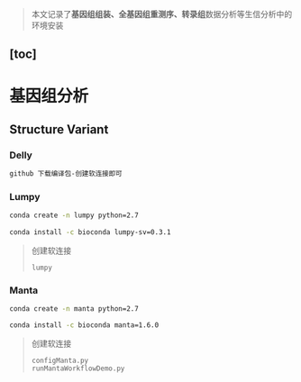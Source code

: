 > 本文记录了**基因组组装、全基因组重测序、转录组**数据分析等生信分析中的环境安装

[toc]
---

# 基因组分析

## Structure Variant

### Delly

```bash
github 下载编译包-创建软连接即可
```

### Lumpy

```bash
conda create -n lumpy python=2.7 
 
conda install -c bioconda lumpy-sv=0.3.1
```

> 创建软连接
> ```
> lumpy
> ```

### Manta

```bash
conda create -n manta python=2.7

conda install -c bioconda manta=1.6.0
```

> 创建软连接
> ```
> configManta.py
> runMantaWorkflowDemo.py
> ```

## 